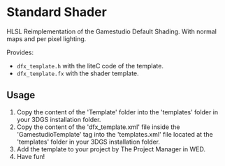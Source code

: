 # Standard Shader

HLSL Reimplementation of the Gamestudio Default Shading. With normal maps and per pixel lighting.

Provides:
- `dfx_template.h` with the liteC code of the template.
- `dfx_template.fx` with the shader template.

## Usage

1. Copy the content of the 'Template' folder into the 'templates' folder in your 3DGS installation folder.
2. Copy the content of the 'dfx_template.xml' file inside the 'GamestudioTemplate' tag into the 'templates.xml' file located at the 'templates' folder in your 3DGS installation folder.
3. Add the template to your project by The Project Manager in WED.
4. Have fun!

